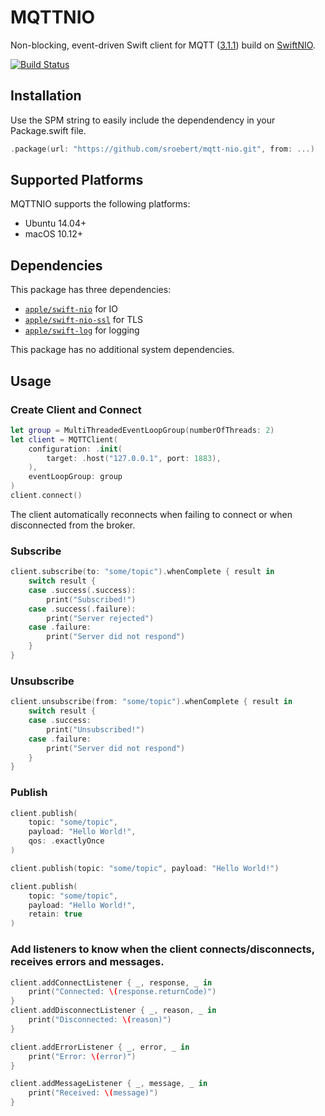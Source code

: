 # MQTTNIO

Non-blocking, event-driven Swift client for MQTT ([3.1.1](http://docs.oasis-open.org/mqtt/mqtt/v3.1.1/os/mqtt-v3.1.1-os.html)) build on [SwiftNIO](https://github.com/apple/swift-nio).

[![Build Status](https://travis-ci.org/sroebert/mqtt-nio.svg)](https://travis-ci.org/sroebert/mqtt-nio)

## Installation

Use the SPM string to easily include the dependendency in your Package.swift file.

```swift
.package(url: "https://github.com/sroebert/mqtt-nio.git", from: ...)
```

## Supported Platforms

MQTTNIO supports the following platforms:

- Ubuntu 14.04+
- macOS 10.12+

## Dependencies

This package has three dependencies:

- [`apple/swift-nio`](https://github.com/apple/swift-nio) for IO
- [`apple/swift-nio-ssl`](https://github.com/apple/swift-nio-ssl) for TLS
- [`apple/swift-log`](https://github.com/apple/swift-log) for logging

This package has no additional system dependencies.

## Usage

### Create Client and Connect
```swift
let group = MultiThreadedEventLoopGroup(numberOfThreads: 2)
let client = MQTTClient(
    configuration: .init(
        target: .host("127.0.0.1", port: 1883),
    ),
    eventLoopGroup: group
)
client.connect()
```

The client automatically reconnects when failing to connect or when disconnected from the broker.

### Subscribe
```swift
client.subscribe(to: "some/topic").whenComplete { result in
    switch result {
    case .success(.success):
        print("Subscribed!")
    case .success(.failure):
        print("Server rejected")
    case .failure:
        print("Server did not respond")
    }
}
```

### Unsubscribe
```swift
client.unsubscribe(from: "some/topic").whenComplete { result in
    switch result {
    case .success:
        print("Unsubscribed!")
    case .failure:
        print("Server did not respond")
    }
}
```

### Publish

```swift
client.publish(
    topic: "some/topic",
    payload: "Hello World!",
    qos: .exactlyOnce
)
```
```swift
client.publish(topic: "some/topic", payload: "Hello World!")
```
```swift
client.publish(
    topic: "some/topic",
    payload: "Hello World!",
    retain: true
)
```

### Add listeners to know when the client connects/disconnects, receives errors and messages. 
```swift
client.addConnectListener { _, response, _ in
    print("Connected: \(response.returnCode)")
}
client.addDisconnectListener { _, reason, _ in
    print("Disconnected: \(reason)")
}
```
```swift
client.addErrorListener { _, error, _ in
    print("Error: \(error)")
}
```
```swift
client.addMessageListener { _, message, _ in
    print("Received: \(message)")
}
```
